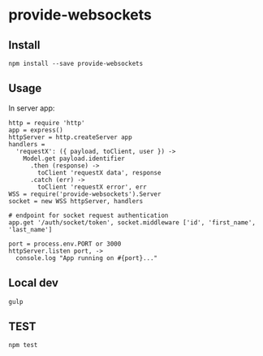 # provide-websockets

## Install

`npm install --save provide-websockets`

## Usage

In server app:

```
http = require 'http'
app = express()
httpServer = http.createServer app
handlers =
  'requestX': ({ payload, toClient, user }) ->
    Model.get payload.identifier
      .then (response) ->
        toClient 'requestX data', response
      .catch (err) ->
        toClient 'requestX error', err
WSS = require('provide-websockets').Server
socket = new WSS httpServer, handlers

# endpoint for socket request authentication
app.get '/auth/socket/token', socket.middleware ['id', 'first_name', 'last_name']

port = process.env.PORT or 3000
httpServer.listen port, ->
  console.log "App running on #{port}..."
```

## Local dev

`gulp`

## TEST

`npm test`
